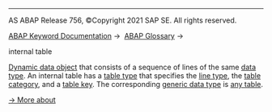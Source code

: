   

* * *

AS ABAP Release 756, ©Copyright 2021 SAP SE. All rights reserved.

[ABAP Keyword Documentation](javascript:call_link\('abenabap.htm'\)) →  [ABAP Glossary](javascript:call_link\('abenabap_glossary.htm'\)) → 

internal table

[Dynamic data object](javascript:call_link\('abendynamic_data_object_glosry.htm'\) "Glossary Entry") that consists of a sequence of lines of the same [data type](javascript:call_link\('abendata_type_glosry.htm'\) "Glossary Entry"). An internal table has a [table type](javascript:call_link\('abentable_type_glosry.htm'\) "Glossary Entry") that specifies the [line type](javascript:call_link\('abenrow_type_glosry.htm'\) "Glossary Entry"), the [table category](javascript:call_link\('abentable_category_glosry.htm'\) "Glossary Entry"), and a [table key](javascript:call_link\('abentable_key_glosry.htm'\) "Glossary Entry"). The corresponding [generic data type](javascript:call_link\('abengeneric_data_type_glosry.htm'\) "Glossary Entry") is [any table](javascript:call_link\('abenbuilt_in_types_generic.htm'\)).

[→ More about](javascript:call_link\('abenitab_oview.htm'\))